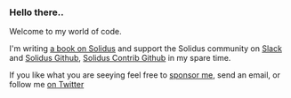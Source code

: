 ### Hello there..

Welcome to my world of code.

I'm writing [a book on Solidus](https://solidusbook.com) and support the Solidus community on [Slack](https://slack.solidus.io) and [Solidus Github](https://github.com/solidusio), [Solidus Contrib Github](https://github.com/solidusio-contrib) in my spare time.

If you like what you are seeying feel free to [sponsor me](https://github.com/sponsors/peterberkenbosch), send an email, or follow me [on Twitter](https://twitter.com/pberkenbosch)

<!--
**peterberkenbosch/peterberkenbosch** is a ✨ _special_ ✨ repository because its `README.md` (this file) appears on your GitHub profile.

Here are some ideas to get you started:

- 🔭 I’m currently working on ...
- 🌱 I’m currently learning ...
- 👯 I’m looking to collaborate on ...
- 🤔 I’m looking for help with ...
- 💬 Ask me about ...
- 📫 How to reach me: ...
- 😄 Pronouns: ...
- ⚡ Fun fact: ...
-->
